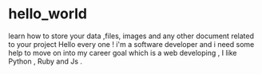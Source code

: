 # hello_world
learn how to store your data ,files, images and any other document related to your project
Hello every one ! i'm a software developer and i need some help to move on into 
my career goal which is a web developing , I like Python , Ruby and Js .
